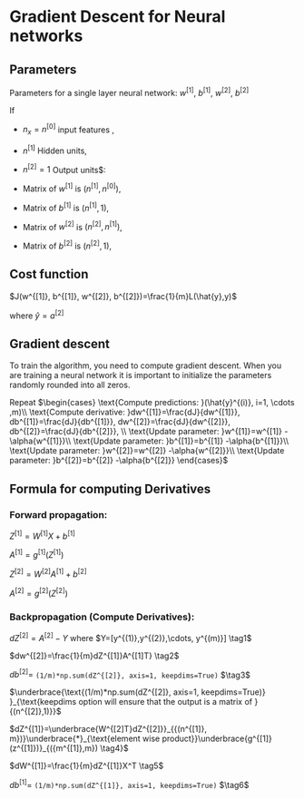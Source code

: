 # Gradient Descent for Neural networks

## Parameters
Parameters for a single layer neural network: $w^{[1]}$, $b^{[1]}$,  $w^{[2]}$, $b^{[2]}$

If
* $n_x=n^{[0]}$ input features ,
* $n^{[1]}$ Hidden units,
* $n^{[2]}=1$ Output units$:

* Matrix of $w^{[1]}$ is $(n^{[1]}, n^{[0]})$,
* Matrix of $b^{[1]}$ is $(n^{[1]}, 1)$,
* Matrix of $w^{[2]}$ is $(n^{[2]}, n^{[1]})$,
* Matrix of $b^{[2]}$ is $(n^{[2]}, 1)$,

## Cost function
$J(w^{[1]}, b^{[1]},  w^{[2]}, b^{[2]})=\frac{1}{m}L(\hat{y},y)$

where $\hat{y}=a^{[2]}$

## Gradient descent
 To train the algorithm, you need to compute gradient descent. When you are training a neural network it is important to initialize the parameters randomly rounded into all zeros.


Repeat
$\begin{cases}
\text{Compute predictions: }(\hat{y}^{(i)}, i=1, \cdots ,m)\\
\text{Compute derivative: }dw^{[1]}=\frac{dJ}{dw^{[1]}}, db^{[1]}=\frac{dJ}{db^{[1]}}, dw^{[2]}=\frac{dJ}{dw^{[2]}}, db^{[2]}=\frac{dJ}{db^{[2]}}, \\
\text{Update parameter: }w^{[1]}=w^{[1]} -\alpha{w^{[1]}}\\
\text{Update parameter: }b^{[1]}=b^{[1]} -\alpha{b^{[1]}}\\
\text{Update parameter: }w^{[2]}=w^{[2]} -\alpha{w^{[2]}}\\
\text{Update parameter: }b^{[2]}=b^{[2]} -\alpha{b^{[2]}}
\end{cases}$

## Formula for computing Derivatives

### Forward propagation:

$Z^{[1]}=W^{[1]}X+b^{[1]}$

$A^{[1]}=g^{[1]}(Z^{[1]})$

$Z^{[2]}=W^{[2]}A^{[1]}+b^{[2]}$

$A^{[2]}=g^{[2]}(Z^{[2]})$

### Backpropagation (Compute Derivatives):

$dZ^{[2]}=A^{[2]}-Y$ where $Y=[y^{(1)},y^{(2)},\cdots, y^{(m)}] \tag1$

$dw^{[2]}=\frac{1}{m}dZ^{[1]}A^{[1]T} \tag2$

$db^{[2]}=$ `(1/m)*np.sum(dZ^{[2]}, axis=1, keepdims=True)` $\tag3$

$\underbrace{\text{(1/m)*np.sum(dZ^{[2]}, axis=1, keepdims=True)} }_{\text{keepdims option will ensure that the output is a matrix of }{(n^{[2]},1)}}$

$dZ^{[1]}=\underbrace{W^{[2]T}dZ^{[2]}}_{{(n^{[1]}, m})}\underbrace{*}_{\text{element wise product}}\underbrace{g^{[1]}(z^{[1]})}_{({m^{[1]},m}) \tag4}$

$dW^{[1]}=\frac{1}{m}dZ^{[1]}X^T \tag5$

$db^{[1]}=$ `(1/m)*np.sum(dZ^{[1]}, axis=1, keepdims=True)` $\tag6$
